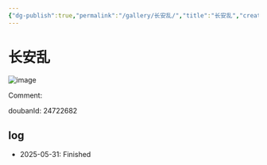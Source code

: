 ```yaml
---
{"dg-publish":true,"permalink":"/gallery/长安乱/","title":"长安乱","created":"2025-06-25T14:18:46.015+08:00"}
---
```



# 长安乱

![image](https://hiraeth-picbed.oss-cn-beijing.aliyuncs.com/20250531154116.webp)

Comment: 



doubanId: 24722682

## log

- 2025-05-31: Finished
